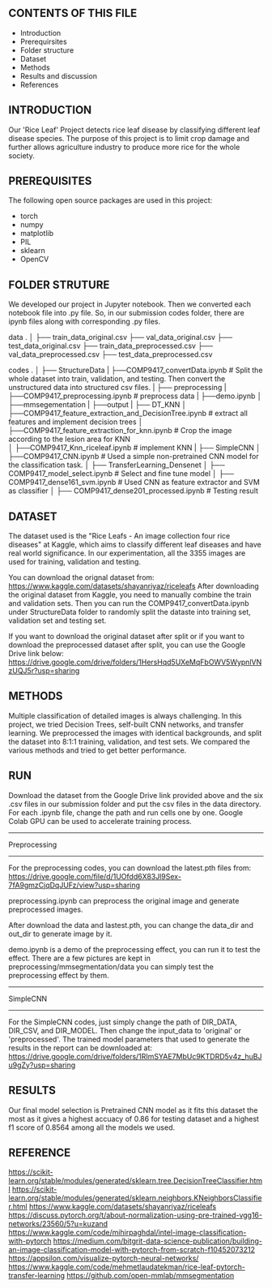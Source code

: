 CONTENTS OF THIS FILE
---------------------

 * Introduction
 * Prerequirsites
 * Folder structure
 * Dataset
 * Methods
 * Results and discussion
 * References



INTRODUCTION
---------------------
Our 'Rice Leaf' Project detects rice leaf disease by classifying different leaf disease
species. The purpose of this project is to limit crop damage and further allows agriculture 
industry to produce more rice for the whole society.



PREREQUISITES
---------------------

The following open source packages are used in this project:
 * torch
 * numpy
 * matplotlib
 * PIL
 * sklearn
 * OpenCV



FOLDER STRUTURE
---------------------
We developed our project in Jupyter notebook. Then we converted each notebook file into .py file. So, in our submission codes folder, there are ipynb files along with corresponding .py files.

data
.
│
├── train_data_original.csv
├── val_data_original.csv
├── test_data_original.csv
├── train_data_preprocessed.csv
├── val_data_preprocessed.csv
├── test_data_preprocessed.csv

codes
.
│
├── StructureData
|   ├──COMP9417_convertData.ipynb # Split the whole dataset into train, validation, and testing. Then convert the unstructured data into structured csv files.
|
├── preprocessing
|   ├──COMP9417_preprocessing.ipynb # preprocess data
|   ├──demo.ipynb
│   ├──mmsegementation
|   ├──output
|
├── DT_KNN
│   ├──COMP9417_feature_extraction_and_DecisionTree.ipynb # extract all features and implement decision trees 
│   ├──COMP9417_feature_extraction_for_knn.ipynb # Crop the image according to the lesion area for KNN                    
│   ├──COMP9417_Knn_riceleaf.ipynb # implement KNN
|
├── SimpleCNN
│   ├──COMP9417_CNN.ipynb # Used a simple non-pretrained CNN model for the classification task.
│
├── TransferLearning_Densenet
│   ├── COMP9417_model_select.ipynb # Select and fine tune model
│   ├── COMP9417_dense161_svm.ipynb # Used CNN as feature extractor and SVM as classifier
│   ├── COMP9417_dense201_processed.ipynb # Testing result



DATASET
---------------------

The dataset used is the "Rice Leafs - An image collection four rice diseases" at Kaggle, which aims to classify different leaf diseases and have real world significance. In our experimentation, all the 3355 images are used for training, validation and testing.

You can download the orignal dataset from:
https://www.kaggle.com/datasets/shayanriyaz/riceleafs
After downloading the original dataset from Kaggle, you need to manually combine the train and validation sets. Then you can run the COMP9417_convertData.ipynb under StructureData folder to randomly split the dataste into training set, validation set and testing set.

If you want to download the original dataset after split or if you want to download the preprocessed dataset after split, you can use the Google Drive link below:
https://drive.google.com/drive/folders/1HersHqd5UXeMqFbOWV5WypnlVNzUQJ5r?usp=sharing



METHODS
---------------------

Multiple classification of detailed images is always challenging. In this project, we tried Decision Trees, self-built CNN networks, and transfer learning. We preprocessed the images with identical backgrounds, and split the dataset into 8:1:1 training, validation, and test sets. We compared the various methods and tried to get better performance.



RUN
---------------------

Download the dataset from the Google Drive link provided above and the six .csv files in our submission folder and put the csv files in the data directory.
For each .ipynb file, change the path and run cells one by one.
Google Colab GPU can be used to accelerate training process.

*****************************
Preprocessing
*****************************
For the preprocessing codes, you can download the latest.pth files from:
https://drive.google.com/file/d/1UOfdd6X83Jl9Sex-7fA9gmzCjqDqJUFz/view?usp=sharing


preprocessing.ipynb can preprocess the original image and generate preprocessed images. 

After download the data and lastest.pth, you can change the data_dir and out_dir to generate image by it.

demo.ipynb is a demo of the preprocessing effect, you can run it to test the effect.
There are a few pictures are kept in preprocessing/mmsegmentation/data 
you can simply test the preprocessing effect by them.

*****************************
SimpleCNN
*****************************
For the SimpleCNN codes, just simply change the path of DIR_DATA, DIR_CSV, and DIR_MODEL. Then change the input_data to 'original' or 'preprocessed'.
The trained model parameters that used to generate the results in the report can be downloaded at:
https://drive.google.com/drive/folders/1RImSYAE7MbUc9KTDRD5v4z_huBJu9gZy?usp=sharing



RESULTS
---------------------

Our final model selection is Pretrained CNN model as it fits this dataset the most as it gives a highest accuacy of 0.86 for testing dataset and a highest f1 score of 0.8564 among all the models we used. 



REFERENCE
---------------------

https://scikit-learn.org/stable/modules/generated/sklearn.tree.DecisionTreeClassifier.html                                                  https://scikit-learn.org/stable/modules/generated/sklearn.neighbors.KNeighborsClassifier.html                                          https://www.kaggle.com/datasets/shayanriyaz/riceleafs
https://discuss.pytorch.org/t/about-normalization-using-pre-trained-vgg16-networks/23560/5?u=kuzand
https://www.kaggle.com/code/mihirpaghdal/intel-image-classification-with-pytorch
https://medium.com/bitgrit-data-science-publication/building-an-image-classification-model-with-pytorch-from-scratch-f10452073212
https://appsilon.com/visualize-pytorch-neural-networks/
https://www.kaggle.com/code/mehmetlaudatekman/rice-leaf-pytorch-transfer-learning 
https://github.com/open-mmlab/mmsegmentation
